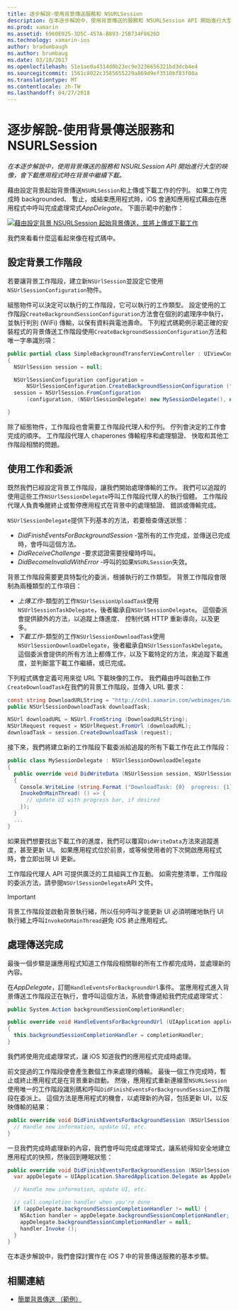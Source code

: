 ```yaml
---
title: 逐步解說-使用背景傳送服務和 NSURLSession
description: 在本逐步解說中，使用背景傳送的服務和 NSURLSession API 開始進行大型的映像，會下載應用程式時在背景中繼續下載。
ms.prod: xamarin
ms.assetid: 6960E025-3D5C-457A-B893-25B734F8626D
ms.technology: xamarin-ios
author: bradumbaugh
ms.author: brumbaug
ms.date: 03/18/2017
ms.openlocfilehash: 51e1ae0a4314d0b23ec9e3236656321bd3dcb4e4
ms.sourcegitcommit: 1561c8022c3585655229a869d9ef3510bf83f00a
ms.translationtype: MT
ms.contentlocale: zh-TW
ms.lasthandoff: 04/27/2018
---
```

# <a name="walkthrough---using-background-transfer-service-and-nsurlsession"></a>逐步解說-使用背景傳送服務和 NSURLSession

_在本逐步解說中，使用背景傳送的服務和 NSURLSession API 開始進行大型的映像，會下載應用程式時在背景中繼續下載。_

藉由設定背景起始背景傳送`NSURLSession`和上傳或下載工作的佇列。 如果工作完成時 backgrounded、 暫止，或結束應用程式時，iOS 會通知應用程式藉由在應用程式中呼叫完成處理常式*AppDelegate*。 下圖示範中的動作：

 [![](background-transfer-walkthrough-images/transfer.png "藉由設定背景 NSURLSession 起始背景傳送，並將上傳或下載工作")](background-transfer-walkthrough-images/transfer.png#lightbox)

我們來看看什麼這看起來像在程式碼中。

## <a name="configuring-a-background-session"></a>設定背景工作階段

若要讓背景工作階段，建立新`NSUrlSession`並設定它使用`NSUrlSessionConfiguration`物件。

組態物件可以決定可以執行的工作階段，它可以執行的工作類型。
設定使用的工作階段`CreateBackgroundSessionConfiguration`方法會在個別的處理序中執行，並執行判別 (WiFi) 傳輸，以保有資料與電池壽命。
下列程式碼範例示範正確的安裝程式的背景傳送工作階段使用`CreateBackgroundSessionConfiguration`方法和唯一字串識別項：

```csharp
public partial class SimpleBackgroundTransferViewController : UIViewController
{
  NSUrlSession session = null;

  NSUrlSessionConfiguration configuration =
      NSUrlSessionConfiguration.CreateBackgroundSessionConfiguration ("com.SimpleBackgroundTransfer.BackgroundSession");
  session = NSUrlSession.FromConfiguration
      (configuration, (NSUrlSessionDelegate) new MySessionDelegate(), new NSOperationQueue());

}
```

除了組態物件，工作階段也會需要工作階段代理人和佇列。
佇列會決定的工作會完成的順序。 工作階段代理人 chaperones 傳輸程序和處理驗證、 快取和其他工作階段相關的問題。

## <a name="working-with-tasks-and-delegates"></a>使用工作和委派

既然我們已經設定背景工作階段，讓我們開始處理傳輸的工作。 我們可以追蹤的使用這些工作`NSUrlSessionDelegate`呼叫工作階段代理人的執行個體。 工作階段代理人負責喚醒終止或暫停應用程式在背景中的處理驗證、 錯誤或傳輸完成。

`NSUrlSessionDelegate`提供下列基本的方法，若要檢查傳送狀態：

-  *DidFinishEventsForBackgroundSession* -當所有的工作完成，並傳送已完成時，會呼叫這個方法。
-  *DidReceiveChallenge* -要求認證需要授權時呼叫。
-  *DidBecomeInvalidWithError* -呼叫的如果`NSURLSession`失效。


背景工作階段需要更具特製化的委派，根據執行的工作類型。 背景工作階段會限制為兩種類型的工作項目：

-  *上傳工作*-類型的工作`NSUrlSessionUploadTask`使用`NSUrlSessionTaskDelegate`，後者繼承自`NSUrlSessionDelegate`。 這個委派會提供額外的方法，以追蹤上傳進度、 控制代碼 HTTP 重新導向，以及更多。
-  *下載工作*-類型的工作`NSUrlSessionDownloadTask`使用`NSUrlSessionDownloadDelegate`，後者繼承自`NSUrlSessionTaskDelegate`。 這個委派會提供的所有方法上都傳工作，以及下載特定的方法，來追蹤下載進度，並判斷當下載工作繼續，或已完成。


下列程式碼會定義可用來從 URL 下載映像的工作。 我們藉由呼叫啟動工作`CreateDownloadTask`在我們的背景工作階段，並傳入 URL 要求：

```csharp
const string DownloadURLString = "http://cdn1.xamarin.com/webimages/images/xamarin.png";
public NSUrlSessionDownloadTask downloadTask;

NSUrl downloadURL = NSUrl.FromString (DownloadURLString);
NSUrlRequest request = NSUrlRequest.FromUrl (downloadURL);
downloadTask = session.CreateDownloadTask (request);
```

接下來，我們將建立新的工作階段下載委派給追蹤的所有下載工作在此工作階段：

```csharp
public class MySessionDelegate : NSUrlSessionDownloadDelegate
{
  public override void DidWriteData (NSUrlSession session, NSUrlSessionDownloadTask downloadTask, long bytesWritten, long totalBytesWritten, long totalBytesExpectedToWrite)
  {
    Console.WriteLine (string.Format ("DownloadTask: {0}  progress: {1}", downloadTask, progress));
    InvokeOnMainThread( () => {
      // update UI with progress bar, if desired
    });
  }
  ...
}
```

如果我們想要找出下載工作的進度，我們可以覆寫`DidWriteData`方法來追蹤進度，甚至更新 UI。 如果應用程式位於前景，或等候使用者的下次開啟應用程式時，會立即出現 UI 更新。

工作階段代理人 API 可提供廣泛的工具組與工作互動。 如需完整清單，工作階段的委派方法，請參閱`NSUrlSessionDelegate`API 文件。

> [!IMPORTANT]
> 背景工作階段並啟動背景執行緒，所以任何呼叫才能更新 UI 必須明確地執行 UI 執行緒上呼叫`InvokeOnMainThread`避免 iOS 終止應用程式。 


## <a name="handling-transfer-completion"></a>處理傳送完成

最後一個步驟是讓應用程式知道工作階段相關聯的所有工作都完成時，並處理新的內容。

在*AppDelegate*，訂閱`HandleEventsForBackgroundUrl`事件。 當應用程式進入背景傳送工作階段正在執行，會呼叫這個方法，系統會傳遞給我們完成處理常式：

```csharp
public System.Action backgroundSessionCompletionHandler;

public override void HandleEventsForBackgroundUrl (UIApplication application, string sessionIdentifier, System.Action completionHandler)
{
  this.backgroundSessionCompletionHandler = completionHandler;
}
```

我們將使用完成處理常式，讓 iOS 知道我們的應用程式完成時處理。

前文提過的工作階段便會產生數個工作来處理的傳輸。 最後一個工作完成時，暫止或終止應用程式是在背景重新啟動。 然後，應用程式重新連線至`NSURLSession`使用唯一的工作階段識別碼和呼叫`DidFinishEventsForBackgroundSession`工作階段在委派上。 這個方法是應用程式的機會，以處理新的內容，包括更新 UI，以反映傳輸的結果：

```csharp
public override void DidFinishEventsForBackgroundSession (NSUrlSession session) {
  // Handle new information, update UI, etc.
}
```

一旦我們完成時處理新的內容，我們會呼叫完成處理常式，讓系統得知安全地建立應用程式的快照，然後回到睡眠狀態：

```csharp
public override void DidFinishEventsForBackgroundSession (NSUrlSession session) {
  var appDelegate = UIApplication.SharedApplication.Delegate as AppDelegate;

  // Handle new information, update UI, etc.

  // call completion handler when you're done
  if (appDelegate.backgroundSessionCompletionHandler != null) {
    NSAction handler = appDelegate.backgroundSessionCompletionHandler;
    appDelegate.backgroundSessionCompletionHandler = null;
    handler.Invoke ();
  }
}
```

在本逐步解說中，我們會探討實作在 iOS 7 中的背景傳送服務的基本步驟。



## <a name="related-links"></a>相關連結

- [簡單背景傳送 （範例）](https://developer.xamarin.com/samples/monotouch/SimpleBackgroundTransfer/)

